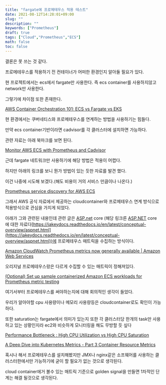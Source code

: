```yaml
---
title: "fargate에 프로메테우스 적용 테스트"
date: 2021-08-12T14:28:01+09:00
slug: ""
description: ""
keywords: ["Prometheus"]
draft: true
tags: ["Cloud","Prometheus","ECS"]
math: false
toc: false
---
```


결론은 못 쓰는 것 같다.

프로메테우스를 적용하기 전 컨테이너가 어떠한 환경인지 알아둘 필요가 있다. 

현 프로젝트에서는 ecs에서 fargate만 사용한다. 즉 ecs container를 사용하지않고 network만 사용한다. 

그렇기에 차이점 또한 존재한다. 

[AWS Container Orchestration 101: ECS vs Fargate vs EKS](https://www.dragonspears.com/blog/aws-container-orchestration-101-ecs-vs-fargate-vs-eks)

현 환경에서는 쿠버네티스와 프로메테우스를 연계하는 방법을 사용하기는 힘들다. 

만약 ecs container기반이라면 cadvisor를 각 클러스터에 설치하면 가능하다.

관련 자료는 아래 북마크를 보면 된다.

[Monitor AWS ECS with Prometheus and Cadvisor](https://medium.com/@lynnlin827/monitor-aws-ecs-with-prometheus-and-cadvisor-2d8b791a8b1c)

근데 fargate 네트워크만 사용하기에 해당 방법은 적용이 어렵다.

하지만 아래의 링크를 보니 뭔가 방법이 있는 듯한 자료를 발견 했다.

이건 나중에 시도해 보겠다.(해도 비용이 거의 서비스 만큼이나 나온다.)

[Prometheus service discovery for AWS ECS](https://tomgregory.com/prometheus-service-discovery-for-aws-ecs/#prometheus-resource)

그래서 AWS 공식 자료에서 제공하는 cloudcontainer와 프로메테우스 연계 방식으로 적용방식으로 관심을 가지게 되었다. 

아래가 그와 관련된 내용인데 관련 글은 [ASP.net](http://ASP.net) core (해당 링크른 [ASP.NET](http://ASP.NET) core 에 대한 자료다[https://jakeydocs.readthedocs.io/en/latest/conceptual-overview/aspnet.html](https://jakeydocs.readthedocs.io/en/latest/conceptual-overview/aspnet.html))에 프로메테우스 매트릭을 수집하는 방식이다.

[Amazon CloudWatch Prometheus metrics now generally available | Amazon Web Services](https://aws.amazon.com/ko/blogs/containers/amazon-cloudwatch-prometheus-metrics-ga/?sc_channel=EL&sc_campaign=Demo_Deep_Dive_2021_vid&sc_medium=YouTube&sc_content=Video8855&sc_detail=MANAGEMENT_GOVERNANCE&sc_country=US)

오리지널 프로메테우스랑은 다르게 수집할 수 있는 매트릭이 정해져있다. 

[(Optional) Set up sample containerized Amazon ECS workloads for Prometheus metric testing](https://docs.aws.amazon.com/AmazonCloudWatch/latest/monitoring/ContainerInsights-Prometheus-Sample-Workloads-ECS.html)

여기서부터 프로메테우스를 써야하는지에 대해 회의적인 생각이 들었다. 

우리가 알아야할 cpu 사용량이나 메모리 사용량등은 cloudcontainer로도 확인이 가능하다.

또한 saturation는 fargate에서 의미가 있는지 또한 각 클러스터당 한개의 task만 사용하고 있는 상황인지라 ec2와 비슷하게 모니터링을 해도 무방할 듯 싶다

[Performance Bottleneck : High CPU Utilization vs High CPU Saturation](https://performanceengineeringin.wordpress.com/2019/05/29/high-cpu-utilization-vs-high-cpu-saturation/)

[A Deep Dive into Kubernetes Metrics - Part 3 Container Resource Metrics](https://blog.freshtracks.io/a-deep-dive-into-kubernetes-metrics-part-3-container-resource-metrics-361c5ee46e66)

혹시나 해서 프로메테우스를 설치해봤지만 JMX나 nginx같은 소프웨어를 사용하는 클러스터한에서만 가능하기에 굳이 할 필요가 없는 것으로 생각된다.

cloud container에거 볼수 있는 매트릭 기준으로 golden signal을 만들면 1차적인 단계는 해결 될것으로 생각된다.